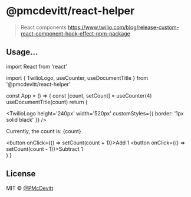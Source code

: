 # @pmcdevitt/react-helper

> React components https://www.twilio.com/blog/release-custom-react-component-hook-effect-npm-package

## Usage...

import React from 'react'

import { TwilioLogo, useCounter, useDocumentTitle } from '@pmcdevitt/react-helper'

const App = () => {
  const [count, setCount] = useCounter(4)
  useDocumentTitle(count)
  return (
        <div>
          <TwilioLogo
            height='240px'
            width='520px'
            customStyles={{ border: '1px solid black' }}
        />
        <p>Currently, the count is: {count}</p>
        <button onClick={() => setCount(count + 1)}>Add 1</button>
        <button onClick={() => setCount(count - 1)}>Subtract 1</button>
        </div>
  )
}

## License

MIT © [@PMcDevitt](https://github.com/PMcDevitt)
